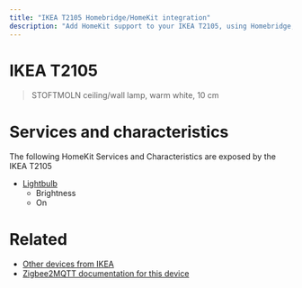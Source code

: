 ```yaml
---
title: "IKEA T2105 Homebridge/HomeKit integration"
description: "Add HomeKit support to your IKEA T2105, using Homebridge, Zigbee2MQTT and homebridge-z2m."
---
```

<!---
This file has been GENERATED using src/docgen/docgen.ts
DO NOT EDIT THIS FILE MANUALLY!
-->
# IKEA T2105
> STOFTMOLN ceiling/wall lamp, warm white, 10 cm


# Services and characteristics
The following HomeKit Services and Characteristics are exposed by
the IKEA T2105

* [Lightbulb](../../light.md)
  * Brightness
  * On


# Related
* [Other devices from IKEA](../index.md#ikea)
* [Zigbee2MQTT documentation for this device](https://www.zigbee2mqtt.io/devices/T2105.html)